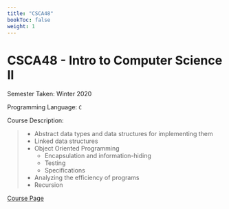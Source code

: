 ```yaml
---
title: "CSCA48"
bookToc: false
weight: 1
---
```


# CSCA48 - Intro to Computer Science II

Semester Taken: Winter 2020  

Programming Language: `C`  

Course Description:  

> - Abstract data types and data structures for implementing them 
> - Linked data structures 
> - Object Oriented Programming 
>   - Encapsulation and information-hiding 
>   - Testing 
>   - Specifications 
> - Analyzing the efficiency of programs 
> - Recursion

[Course Page](https://utsc.calendar.utoronto.ca/course/CSCA48H3)



